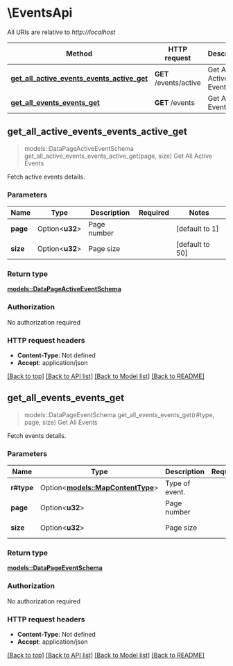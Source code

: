 # \EventsApi

All URIs are relative to *http://localhost*

Method | HTTP request | Description
------------- | ------------- | -------------
[**get_all_active_events_events_active_get**](EventsApi.md#get_all_active_events_events_active_get) | **GET** /events/active | Get All Active Events
[**get_all_events_events_get**](EventsApi.md#get_all_events_events_get) | **GET** /events | Get All Events



## get_all_active_events_events_active_get

> models::DataPageActiveEventSchema get_all_active_events_events_active_get(page, size)
Get All Active Events

Fetch active events details.

### Parameters


Name | Type | Description  | Required | Notes
------------- | ------------- | ------------- | ------------- | -------------
**page** | Option<**u32**> | Page number |  |[default to 1]
**size** | Option<**u32**> | Page size |  |[default to 50]

### Return type

[**models::DataPageActiveEventSchema**](DataPage_ActiveEventSchema_.md)

### Authorization

No authorization required

### HTTP request headers

- **Content-Type**: Not defined
- **Accept**: application/json

[[Back to top]](#) [[Back to API list]](../README.md#documentation-for-api-endpoints) [[Back to Model list]](../README.md#documentation-for-models) [[Back to README]](../README.md)


## get_all_events_events_get

> models::DataPageEventSchema get_all_events_events_get(r#type, page, size)
Get All Events

Fetch events details.

### Parameters


Name | Type | Description  | Required | Notes
------------- | ------------- | ------------- | ------------- | -------------
**r#type** | Option<[**models::MapContentType**](.md)> | Type of event. |  |
**page** | Option<**u32**> | Page number |  |[default to 1]
**size** | Option<**u32**> | Page size |  |[default to 50]

### Return type

[**models::DataPageEventSchema**](DataPage_EventSchema_.md)

### Authorization

No authorization required

### HTTP request headers

- **Content-Type**: Not defined
- **Accept**: application/json

[[Back to top]](#) [[Back to API list]](../README.md#documentation-for-api-endpoints) [[Back to Model list]](../README.md#documentation-for-models) [[Back to README]](../README.md)

